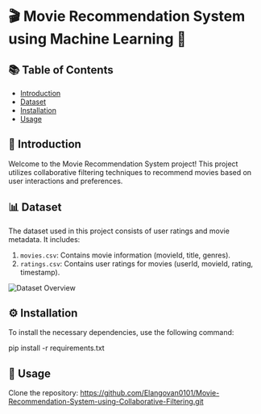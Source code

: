 # 🎬 Movie Recommendation System using Machine Learning 🍿

## 📚 Table of Contents

- [Introduction](#introduction)
- [Dataset](#dataset)
- [Installation](#installation)
- [Usage](#usage)

## 🌟 Introduction

Welcome to the Movie Recommendation System project! This project utilizes collaborative filtering techniques to recommend movies based on user interactions and preferences.

## 📊 Dataset

The dataset used in this project consists of user ratings and movie metadata. It includes:

1. `movies.csv`: Contains movie information (movieId, title, genres).
2. `ratings.csv`: Contains user ratings for movies (userId, movieId, rating, timestamp).


![Dataset Overview](https://plus.unsplash.com/premium_photo-1682126367699-e925894017b5?q=80&w=1560&auto=format&fit=crop&ixlib=rb-4.0.3&ixid=M3wxMjA3fDB8MHxwaG90by1wYWdlfHx8fGVufDB8fHx8fA%3D%3D)

## ⚙️ Installation

To install the necessary dependencies, use the following command:

pip install -r requirements.txt

## 🚀 Usage
Clone the repository: https://github.com/Elangovan0101/Movie-Recommendation-System-using-Collaborative-Filtering.git
